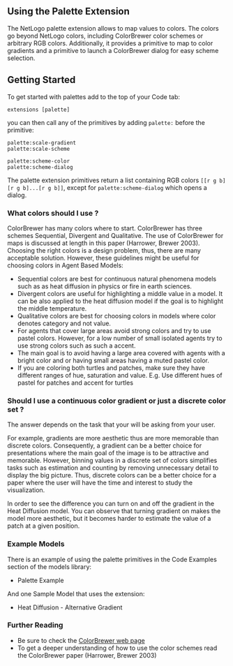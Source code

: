 ## Using the Palette Extension

The NetLogo palette extension allows to map values to colors. The colors go beyond NetLogo colors, including ColorBrewer color schemes or arbitrary RGB colors. Additionally, it provides a primitive to map to color gradients and a primitive to launch a ColorBrewer dialog for easy scheme selection.

## Getting Started

To get started with palettes add to the top of your Code tab:

```
extensions [palette]
```

you can then call any of the primitives by adding `palette:` before the primitive:

```
palette:scale-gradient
palette:scale-scheme

palette:scheme-color
palette:scheme-dialog
```

The palette extension primitives return a list containing RGB colors `[[r g b][r g b]...[r g b]]`, except for `palette:scheme-dialog` which opens a dialog.

### What colors should I use ?

ColorBrewer has many colors where to start. ColorBrewer has three schemes Sequential, Divergent and Qualitative. The use of ColorBrewer for maps is discussed at length in this paper (Harrower, Brewer 2003). Choosing the right colors is a design problem, thus, there are many acceptable solution. However, these guidelines might be useful for choosing colors in Agent Based Models:

* Sequential colors are best for continuous natural phenomena models such as as heat diffusion in physics or fire in earth sciences.
* Divergent colors are useful for highlighting a middle value in a model. It can be also applied to the heat diffusion model if the goal is to highlight the middle temperature.
* Qualitative colors are best for choosing colors in models where color denotes category and not value.
* For agents that cover large areas avoid strong colors and try to use pastel colors. However, for a low number of small isolated agents try to use strong colors such as such a accent.
* The main goal is to avoid having a large area covered with agents with a bright color and or having small areas having a muted pastel color.
* If you are coloring both turtles and patches, make sure they have different ranges of hue, saturation and value. E.g. Use different hues of pastel for patches and accent for turtles

### Should I use a continuous color gradient or just a discrete color set ?

The answer depends on the task that your will be asking from your user.

For example, gradients are more aesthetic thus are more memorable than discrete colors. Consequently, a gradient can be a better choice for presentations where the main goal of the image is to be attractive and memorable. However, binning values in a discrete set of colors simplifies tasks such as estimation and counting by removing unnecessary detail to display the big picture. Thus, discrete colors can be a better choice for a paper where the user will have the time and interest to study the visualization.

In order to see the difference you can turn on and off the gradient in the Heat Diffusion model. You can observe that turning gradient on makes the model more aesthetic, but it becomes harder to estimate the value of a patch at a given position.

### Example Models

There is an example of using the palette primitives in the Code Examples section of the models library:

* Palette Example

And one Sample Model that uses the extension:

* Heat Diffusion - Alternative Gradient

### Further Reading

* Be sure to check the [ColorBrewer web page](http://colorbrewer2.org/)
* To get a deeper understanding of how to use the color schemes read the ColorBrewer paper (Harrower, Brewer 2003)

